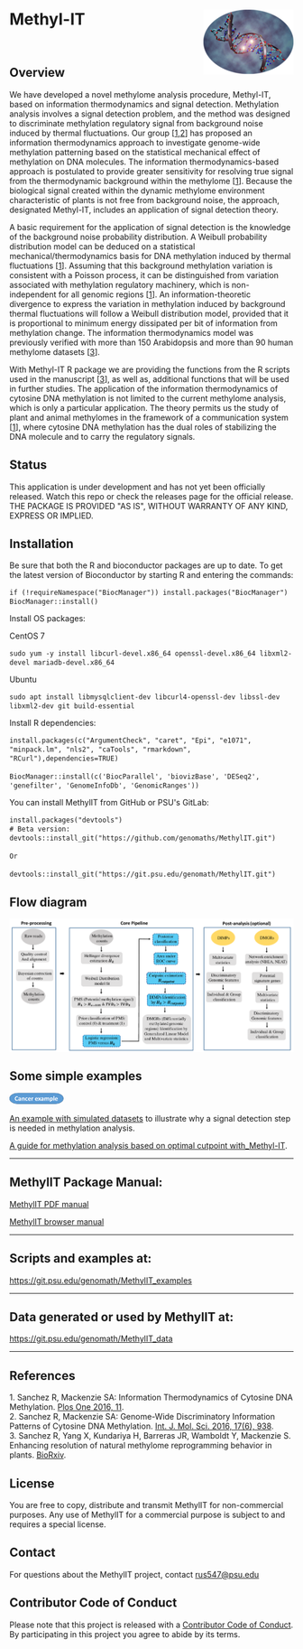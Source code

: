 <!-- README.md is generated from README.Rmd. Please edit that file -->
Methyl-IT <img src="man/figures/logo.png" align="right" />
==========================================================

<br>

Overview
--------

We have developed a novel methylome analysis procedure, Methyl-IT, based on information thermodynamics and signal detection. Methylation analysis involves a signal detection problem, and the method was designed to discriminate methylation regulatory signal from background noise induced by thermal fluctuations. Our group \[[1](#1),[2](#2)\] has proposed an information thermodynamics approach to investigate genome-wide methylation patterning based on the statistical mechanical effect of methylation on DNA molecules. The information thermodynamics-based approach is postulated to provide greater sensitivity for resolving true signal from the thermodynamic background within the methylome \[[1](#1)\]. Because the biological signal created within the dynamic methylome environment characteristic of plants is not free from background noise, the approach, designated Methyl-IT, includes an application of signal detection theory.

A basic requirement for the application of signal detection is the knowledge of the background noise probability distribution. A Weibull probability distribution model can be deduced on a statistical mechanical/thermodynamics basis for DNA methylation induced by thermal fluctuations \[[1](#1)\]. Assuming that this background methylation variation is consistent with a Poisson process, it can be distinguished from variation associated with methylation regulatory machinery, which is non-independent for all genomic regions \[[1](#1)\]. An information-theoretic divergence to express the variation in methylation induced by background thermal fluctuations will follow a Weibull distribution model, provided that it is proportional to minimum energy dissipated per bit of information from methylation change. The information thermodynamics model was previously verified with more than 150 Arabidopsis and more than 90 human methylome datasets \[[3](#3)\].

With Methyl-IT R package we are providing the functions from the R scripts used in the manuscript \[[3](#3)\], as well as, additional functions that will be used in further studies. The application of the information thermodynamics of cytosine DNA methylation is not limited to the current methylome analysis, which is only a particular application. The theory permits us the study of plant and animal methylomes in the framework of a communication system \[[1](#1)\], where cytosine DNA methylation has the dual roles of stabilizing the DNA molecule and to carry the regulatory signals.

Status
------
This application is under development and has not yet been officially released. Watch this repo or check the releases page for the official release. THE PACKAGE IS PROVIDED "AS IS", WITHOUT WARRANTY OF ANY KIND, EXPRESS OR IMPLIED.

Installation
------------

Be sure that both the R and bioconductor packages are up to date. To get the latest version of Bioconductor by starting R and entering the commands:
    
    if (!requireNamespace("BiocManager")) install.packages("BiocManager")
    BiocManager::install()

Install OS packages:

CentOS 7

    sudo yum -y install libcurl-devel.x86_64 openssl-devel.x86_64 libxml2-devel mariadb-devel.x86_64

Ubuntu

    sudo apt install libmysqlclient-dev libcurl4-openssl-dev libssl-dev libxml2-dev git build-essential

Install R dependencies:
    
    install.packages(c("ArgumentCheck", "caret", "Epi", "e1071", "minpack.lm", "nls2", "caTools", "rmarkdown",   "RCurl"),dependencies=TRUE)
    
    BiocManager::install(c('BiocParallel', 'biovizBase', 'DESeq2', 'genefilter', 'GenomeInfoDb', 'GenomicRanges'))


You can install MethylIT from GitHub or PSU's GitLab:

    install.packages("devtools")
    # Beta version:
    devtools::install_git("https://github.com/genomaths/MethylIT.git")
    
    Or 
    
    devtools::install_git("https://git.psu.edu/genomath/MethylIT.git")
    
       

Flow diagram
------------

<img src="man/figures/workflow.png" align="center" />

Some simple examples
--------

[<img src="man/figures/cancer_example.png" />](https://git.psu.edu/genomath/MethylIT_Data/blob/master/cancer_example_04-03-18.pdf)

[An example with simulated datasets](https://genomaths.github.io/Methylation_analysis_with_Methyl-IT.html) to illustrate why a signal detection step is needed in methylation analysis.   

[A guide for methylation analysis based on optimal cutpoint with_Methyl-IT](https://genomaths.github.io/Cutpoint_estimation_with_Methyl-IT.html).

--------

MethylIT Package Manual:
------------

<a href="https://github.com/genomaths/MethylIT/blob/master/MethylIT.pdf" target="_blank">MethylIT PDF manual</a>


<a href="https://genomaths.github.io/MethylIT_HTML_Manual/MethylIT_Manual.html" target="_blank">MethylIT browser manual</a>

--------

Scripts and examples at:
------------

https://git.psu.edu/genomath/MethylIT_examples

------------

Data generated or used by MethylIT at:
------------

https://git.psu.edu/genomath/MethylIT_data

------------


References
----------

<a name="1">1</a>. Sanchez R, Mackenzie SA: Information Thermodynamics of Cytosine DNA Methylation. [Plos One 2016, 11](https://doi.org/10.1371/journal.pone.0150427). <br> <a name="2">2</a>. Sanchez R, Mackenzie SA: Genome-Wide Discriminatory Information Patterns of Cytosine DNA Methylation. [Int. J. Mol. Sci. 2016, 17(6), 938](https://dx.doi.org/10.3390%2Fijms17060938). <br> <a name="3">3</a>. Sanchez R, Yang X, Kundariya H, Barreras JR, Wamboldt Y, Mackenzie S. Enhancing resolution of natural methylome reprogramming behavior in plants. [BioRxiv](https://doi.org/10.1101/252106). <br>

License
-------

You are free to copy, distribute and transmit MethylIT for non-commercial purposes. Any use of MethylIT for a commercial purpose is subject to and requires a special license.

Contact
-------

For questions about the MethylIT project, contact <rus547@psu.edu>

Contributor Code of Conduct
---------------------------

Please note that this project is released with a [Contributor Code of Conduct](CONDUCT.md). By participating in this project you agree to abide by its terms.
